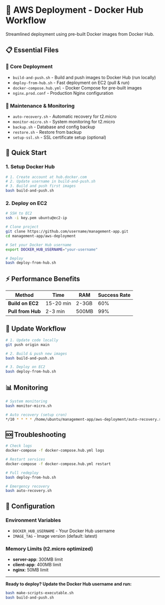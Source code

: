 # 🐳 AWS Deployment - Docker Hub Workflow

Streamlined deployment using pre-built Docker images from Docker Hub.

## 📋 Essential Files

### 🚀 Core Deployment
- `build-and-push.sh` - Build and push images to Docker Hub (run locally)
- `deploy-from-hub.sh` - Fast deployment on EC2 (pull & run)
- `docker-compose.hub.yml` - Docker Compose for pre-built images
- `nginx.prod.conf` - Production Nginx configuration

### 🔧 Maintenance & Monitoring  
- `auto-recovery.sh` - Automatic recovery for t2.micro
- `monitor-micro.sh` - System monitoring for t2.micro
- `backup.sh` - Database and config backup
- `restore.sh` - Restore from backup
- `setup-ssl.sh` - SSL certificate setup (optional)

## 🚀 Quick Start

### 1. **Setup Docker Hub**
```bash
# 1. Create account at hub.docker.com
# 2. Update username in build-and-push.sh
# 3. Build and push first images
bash build-and-push.sh
```

### 2. **Deploy on EC2**
```bash
# SSH to EC2
ssh -i key.pem ubuntu@ec2-ip

# Clone project
git clone https://github.com/username/management-app.git
cd management-app/aws-deployment

# Set your Docker Hub username
export DOCKER_HUB_USERNAME="your-username"

# Deploy
bash deploy-from-hub.sh
```

## ⚡ Performance Benefits

| Method | Time | RAM | Success Rate |
|--------|------|-----|--------------|
| **Build on EC2** | 15-20 min | 2-3GB | 60% |
| **Pull from Hub** | 2-3 min | 500MB | 99% |

## 🔄 Update Workflow

```bash
# 1. Update code locally
git push origin main

# 2. Build & push new images
bash build-and-push.sh

# 3. Deploy on EC2
bash deploy-from-hub.sh
```

## 📊 Monitoring

```bash
# System monitoring
bash monitor-micro.sh

# Auto recovery (setup cron)
*/10 * * * * /home/ubuntu/management-app/aws-deployment/auto-recovery.sh
```

## 🆘 Troubleshooting

```bash
# Check logs
docker-compose -f docker-compose.hub.yml logs

# Restart services  
docker-compose -f docker-compose.hub.yml restart

# Full redeploy
bash deploy-from-hub.sh

# Emergency recovery
bash auto-recovery.sh
```

## 🔧 Configuration

### Environment Variables
- `DOCKER_HUB_USERNAME` - Your Docker Hub username
- `IMAGE_TAG` - Image version (default: latest)

### Memory Limits (t2.micro optimized)
- **server-app**: 300MB limit
- **client-app**: 400MB limit  
- **nginx**: 50MB limit

---

**Ready to deploy? Update the Docker Hub username and run:**
```bash
bash make-scripts-executable.sh
bash build-and-push.sh
```
